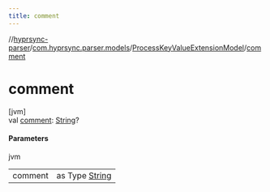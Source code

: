 ```yaml
---
title: comment
---
```

//[hyprsync-parser](../../../index.html)/[com.hyprsync.parser.models](../index.html)/[ProcessKeyValueExtensionModel](index.html)/[comment](comment.html)



# comment



[jvm]\
val [comment](comment.html): [String](https://kotlinlang.org/api/core/kotlin-stdlib/kotlin/-string/index.html)?



#### Parameters


jvm

| | |
|---|---|
| comment | as Type [String](https://kotlinlang.org/api/core/kotlin-stdlib/kotlin/-string/index.html) || `null` |



